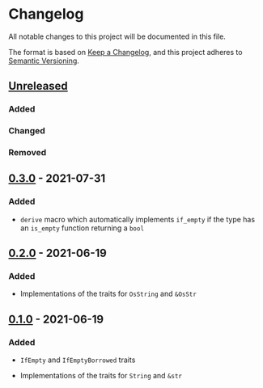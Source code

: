# Changelog
All notable changes to this project will be documented in this file.

The format is based on [Keep a Changelog](https://keepachangelog.com/en/1.0.0/),
and this project adheres to [Semantic Versioning](https://semver.org/spec/v2.0.0.html).

## [Unreleased]

### Added

### Changed

### Removed

## [0.3.0] - 2021-07-31

### Added

- `derive` macro which automatically implements `if_empty` if the type has an `is_empty` function returning a `bool`

## [0.2.0] - 2021-06-19

### Added

- Implementations of the traits for `OsString` and `&OsStr`

## [0.1.0] - 2021-06-19

### Added

- `IfEmpty` and `IfEmptyBorrowed` traits

- Implementations of the traits for `String` and `&str`

[Unreleased]: https://github.com/cschlosser/ifempty/compare/0.3.0...HEAD
[0.3.0]: https://github.com/cschlosser/ifempty/compare/0.2.0...0.3.0
[0.2.0]: https://github.com/cschlosser/ifempty/compare/0.1.0...0.2.0
[0.1.0]: https://github.com/cschlosser/IfEmpty/releases/tag/0.1.0

